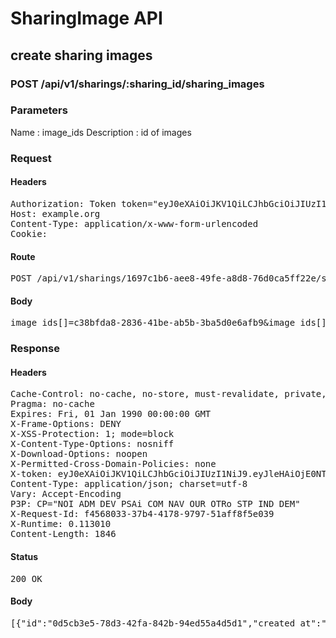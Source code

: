 # SharingImage API

## create sharing images

### POST /api/v1/sharings/:sharing_id/sharing_images

### Parameters

Name : image_ids
Description : id of images

### Request

#### Headers

<pre>Authorization: Token token=&quot;eyJ0eXAiOiJKV1QiLCJhbGciOiJIUzI1NiJ9.eyJleHAiOjE0NTI2MjE5MTksImFiaWxpdGllcyI6eyIwMDMyNDAwMDAwNGlqV1MiOnsiU2hhcmluZ3MiOnsic2hhcmluZyI6IntcImVuXCI6IFwiSG9tZXBhZ2VcIiwgXCJmclwiOiBcIlBhZ2UgZCdhY2NldWlsXCJ9In19fSwidXNlcl9pZCI6IjBiYjUzZjRiLTk1NGYtNDhjYy1hYmI0LWIzNTk0NmJhNzgxMiJ9.03Yu84WMFywW-eKd6zjXvWnAc73G9uoGYT5gVy3dB2k&quot;
Host: example.org
Content-Type: application/x-www-form-urlencoded
Cookie: </pre>

#### Route

<pre>POST /api/v1/sharings/1697c1b6-aee8-49fe-a8d8-76d0ca5ff22e/sharing_images</pre>

#### Body

<pre>image_ids[]=c38bfda8-2836-41be-ab5b-3ba5d0e6afb9&image_ids[]=42043efc-4771-4af0-ad96-a6b168048db8&image_ids[]=e24220f4-5513-462f-870b-653226841ff8</pre>

### Response

#### Headers

<pre>Cache-Control: no-cache, no-store, must-revalidate, private, max-age=0
Pragma: no-cache
Expires: Fri, 01 Jan 1990 00:00:00 GMT
X-Frame-Options: DENY
X-XSS-Protection: 1; mode=block
X-Content-Type-Options: nosniff
X-Download-Options: noopen
X-Permitted-Cross-Domain-Policies: none
X-token: eyJ0eXAiOiJKV1QiLCJhbGciOiJIUzI1NiJ9.eyJleHAiOjE0NTI2MjE5MTksImFiaWxpdGllcyI6eyIwMDMyNDAwMDAwNGlqV1MiOnsiU2hhcmluZ3MiOnsic2hhcmluZyI6IntcImVuXCI6IFwiSG9tZXBhZ2VcIiwgXCJmclwiOiBcIlBhZ2UgZCdhY2NldWlsXCJ9In19fSwidXNlcl9pZCI6IjBiYjUzZjRiLTk1NGYtNDhjYy1hYmI0LWIzNTk0NmJhNzgxMiJ9.03Yu84WMFywW-eKd6zjXvWnAc73G9uoGYT5gVy3dB2k
Content-Type: application/json; charset=utf-8
Vary: Accept-Encoding
P3P: CP=&quot;NOI ADM DEV PSAi COM NAV OUR OTRo STP IND DEM&quot;
X-Request-Id: f4568033-37b4-4178-9797-51aff8f5e039
X-Runtime: 0.113010
Content-Length: 1846</pre>

#### Status

<pre>200 OK</pre>

#### Body

<pre>[{"id":"0d5cb3e5-78d3-42fa-842b-94ed55a4d5d1","created_at":"2016-01-12T15:05:19.245+01:00","url":"/sharing_images/0d5cb3e5-78d3-42fa-842b-94ed55a4d5d1/image","user":"0bb53f4b-954f-48cc-abb4-b35946ba7812","image":{"infos":{"bytes":3604,"created_at":"2015-09-25T13:32:55Z","etag":"5a98d4d3e5d39024abf237be55e99b15","format":"png","height":48,"resource_type":"image","tags":["00324000004ijWS"],"type":"private","width":48,"location":{"accuracy":36,"latitude":48.861934399999996,"longitude":2.348967}},"public_id":"c38bfda8-2836-41be-ab5b-3ba5d0e6afb9","width":48,"height":48,"rotation":0,"album_id":"00324000004ijWS"}},{"id":"ee32eafb-fb4b-49e1-9c32-3bb114320a46","created_at":"2016-01-12T15:05:19.260+01:00","url":"/sharing_images/ee32eafb-fb4b-49e1-9c32-3bb114320a46/image","user":"0bb53f4b-954f-48cc-abb4-b35946ba7812","image":{"infos":{"bytes":3604,"created_at":"2015-09-25T13:32:55Z","etag":"5a98d4d3e5d39024abf237be55e99b15","format":"png","height":48,"resource_type":"image","tags":["00324000004ijWS"],"type":"private","width":48,"location":{"accuracy":36,"latitude":48.861934399999996,"longitude":2.348967}},"public_id":"42043efc-4771-4af0-ad96-a6b168048db8","width":48,"height":48,"rotation":0,"album_id":"00324000004ijWS"}},{"id":"16e79ee3-18ae-472b-9a5f-e4324fa055d9","created_at":"2016-01-12T15:05:19.274+01:00","url":"/sharing_images/16e79ee3-18ae-472b-9a5f-e4324fa055d9/image","user":"0bb53f4b-954f-48cc-abb4-b35946ba7812","image":{"infos":{"bytes":3604,"created_at":"2015-09-25T13:32:55Z","etag":"5a98d4d3e5d39024abf237be55e99b15","format":"png","height":48,"resource_type":"image","tags":["00324000004ijWS"],"type":"private","width":48,"location":{"accuracy":36,"latitude":48.861934399999996,"longitude":2.348967}},"public_id":"e24220f4-5513-462f-870b-653226841ff8","width":48,"height":48,"rotation":0,"album_id":"00324000004ijWS"}}]</pre>
